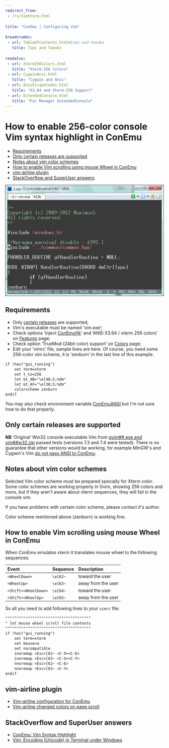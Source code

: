 ```yaml
---
redirect_from:
 - /ru/VimXterm.html

title: "ConEmu | Configuring Vim"

breadcrumbs:
 - url: TableOfContents.html#tips-and-tweaks
   title: Tips and Tweaks

readalso:
 - url: Xterm256Colors.html
   title: "Xterm-256 Colors"
 - url: CygwinAnsi.html
   title: "Cygwin and Ansi"
 - url: AnsiEscapeCodes.html
   title: "X3.64 and Xterm-256 Support"
 - url: ExtendedConsole.html
   title: "Far Manager ExtendedConsole"
---
```


# How to enable 256-color console Vim syntax highlight in ConEmu

* [Requirements](#requirements)
* [Only certain releases are supported](#required-release)
* [Notes about vim color schemes](#vim-color-scheme)
* [How to enable Vim scrolling using mouse Wheel in ConEmu](#Vim-scrolling-using-mouse-Wheel)
* [vim-airline plugin](#Vim-airline)
* [StackOverflow and SuperUser answers](#stack-exchange)

![256-colors vim in ConEmu](/img/ConEmuVimXterm.png)



## Requirements <a id="requirements"/>

* Only [certain releases](#required-release) are supported;
* Vim's executable must be named ‘vim.exe’;
* Check options ‘Inject [ConEmuHk](ConEmuHk.html)’ and ‘ANSI X3.64 / xterm 256 colors’
  on [Features](SettingsFeatures.html) page;
* Check option ‘TrueMod (24bit color) support’ on [Colors](SettingsColors.html) page;
* Edit your ‘vimrc’ file, sample lines are here. Of course, you need some 256-color vim scheme,
  it is ‘zenburn’ in the last line of this example.

~~~
if !has("gui_running")
    set term=xterm
    set t_Co=256
    let &t_AB="\e[48;5;%dm"
    let &t_AF="\e[38;5;%dm"
    colorscheme zenburn
endif
~~~

You may also check environment variable [ConEmuANSI](ConEmuEnvironment.html)
but I'm not sure how to do that properly.



## Only certain releases are supported <a id="required-release"/>

**NB** ‘Original’ Win32 console executable Vim from
[gvim##.exe and vim##w32.zip](http://www.vim.org/download.php#pc)
passed tests (versions 7.3 and 7.4 were tested).
There is no guarantee that other versions would be working, for example
MinGW's and Cygwin's Vim [do not pass ANSI to ConEmu](CygwinAnsi.html).



## Notes about vim color schemes <a id="vim-color-scheme"/>

Selected Vim color scheme must be prepared specially for Xterm color.
Some color schemes are working properly in Gvim, showing 256 colors and more,
but if they aren't aware about xterm sequences, they will fail in the console vim.

If you have problems with certain color scheme, please contact it's author.

Color scheme mentioned above (zenburn) is working fine.



## How to enable Vim scrolling using mouse Wheel in ConEmu <a id="Vim-scrolling-using-mouse-Wheel"/>

When ConEmu emulates xterm it translates mouse wheel to the following sequences:

| **Event** | **Sequence** | **Description** |
|:---|:---|:---|
| `<WheelDown>` | `\e[62~` | toward the user |
| `<WheelUp>` | `\e[63~` | away from the user |
| `<Shift><WheelDown>` | `\e[64~` | toward the user |
| `<Shift><WheelUp>` | `\e[65~` | away from the user |


So all you need to add following lines to your `vimrc` file:

~~~
""""""""""""""""""""""""""""""""""""""
" let mouse wheel scroll file contents
""""""""""""""""""""""""""""""""""""""
if !has("gui_running")
    set term=xterm
    set mouse=a
    set nocompatible
    inoremap <Esc>[62~ <C-X><C-E>
    inoremap <Esc>[63~ <C-X><C-Y>
    nnoremap <Esc>[62~ <C-E>
    nnoremap <Esc>[63~ <C-Y>
endif
~~~



## vim-airline plugin <a id="Vim-airline"/>

* [Vim-airline configuration for ConEmu](https://github.com/bling/vim-airline/issues/513)
* [Vim-airline changed colors on page scroll](https://github.com/bling/vim-airline/issues/857)


## StackOverflow and SuperUser answers <a id="stack-exchange"/>

* [ConEmu: Vim Syntax Highlight](http://stackoverflow.com/a/14434531/1405560)
* [Vim: Encoding (Unicode) in Terminal under Windows](http://stackoverflow.com/a/25073399/1405560)
